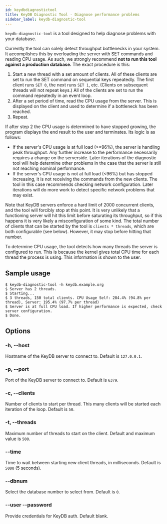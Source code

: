 ```yaml
---
id: keydbdiagnostictool
title: KeyDB Diagnostic Tool - Diagnose performance problems
sidebar_label: keydb-diagnostic-tool
---
```


`keydb-diagnostic-tool` is a tool designed to help diagnose problems with your database.

Currently the tool can solely detect throughput bottlenecks in your system. It accomplishes this by overloading the server with SET commands and reading CPU usage. As such, we strongly recommend **not to run this tool against a production database.** The exact procedure is this:

1. Start a new thread with a set amount of clients. All of these clients are set to run the SET command on sequential keys repeatedly. The first client runs `SET 0`, the next runs `SET 1`, etc. (Clients on subsequent threads will not repeat keys.) All of the clients are set to run the command repeatedly in an event loop.
2. After a set period of time, read the CPU usage from the server. This is displayed on the client and used to determine if a bottleneck has been reached. 
3. Repeat.

If after step 2 the CPU usage is determined to have stopped growing, the program displays the end result to the user and terminates. Its logic is as follows: 

* If the server's CPU usage is at full load (>=96%), the server is handling peak throughput. Any further increase to the performance necessarily requires a change on the serverside. Later iterations of the diagnostic tool will help determine other problems in the case that the server is still not reaching nominal performance.
* If the server's CPU usage is not at full load (<96%) but has stopped increasing, it is not receiving the commands from the new clients. The tool in this case recommends checking network configuration. Later iterations will do more work to detect specific network problems that may exist.

Note that KeyDB servers enforce a hard limit of 2000 concurrent clients, and the tool will forcibly stop at this point. It is very unlikely that a functioning server will hit this limit before saturating its throughput, so if this happens it is very likely a misconfiguration of some kind. The total number of clients that can be started by the tool is `clients * threads`, which are both configurable (see below). However, it may stop before hitting that number.

To determine CPU usage, the tool detects how many threads the server is configured to run. This is because the kernel gives total CPU time for each thread the process is using. This information is shown to the user.

## Sample usage

    $ keydb-diagnostic-tool -h keydb.example.org
    $ Server has 2 threads.
    $ Starting...
    $ 3 threads, 150 total clients. CPU Usage Self: 284.4% (94.8% per thread), Server: 195.4% (97.7% per thread)
    $ Server is at full CPU load. If higher performance is expected, check server configuration.
    $ Done.

## Options

### -h, --host

Hostname of the KeyDB server to connect to. Default is `127.0.0.1`.

### -p, --port

Port of the KeyDB server to connect to. Default is `6379`.

### -c, --clients

Number of clients to start per thread. This many clients will be started each iteration of the loop. Default is `50`.

### -t, --threads

Maximum number of threads to start on the client. Default and maximum value is `500`.

### --time

Time to wait between starting new client threads, in milliseconds. Default is `5000` (5 seconds).

### --dbnum

Select the database number to select from. Default is `0`.

### --user <username> --password <password>

Provide credentials for KeyDB auth. Default blank.
